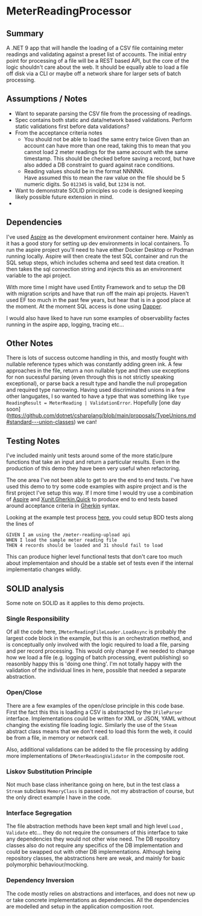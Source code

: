 # MeterReadingProcessor

## Summary
A .NET 9 app that will handle the loading of a CSV file containing meter readings and validating against a preset list of accounts.  The initial entry point for processing of a file will be a REST based API, but the core of the logic shouldn't care about the web.  It should be equally able to load a file off disk via a CLI or maybe off a network share for larger sets of batch processing.

## Assumptions / Notes
- Want to separate parsing the CSV file from the processing of readings.
- Spec contains both static and data/network based validations.  Perform static validations first before data validations?
- From the acceptance criteria notes
	- You should not be able to load the same entry twice
		Given than an account can have more than one read, taking this to mean that you cannot load 2 meter readings for the same account with the same timestamp.   This should be checked before saving a record, but have also added a DB constraint to guard against race conditions.
	- Reading values should be in the format NNNNN.  
	    Have assumed this to mean the raw value on the file should be 5 numeric digits.  So `012345` is valid, but `1234` is not.
- Want to demonstrate SOLID principles so code is designed keeping likely possible future extension in mind.
- 
## Dependencies
I've used [Aspire](https://learn.microsoft.com/en-us/dotnet/aspire/get-started/aspire-overview) as the development environment container here. Mainly as it has a good story for setting up dev environments in local containers. To run the aspire project you'll need to have either Docker Desktop or Podman running locally.  Aspire will then create the test SQL container and run the SQL setup steps, which includes schema and seed test data creation.  It then takes the sql connection string and injects this as an environment variable to the api project.

With more time I might have used Entity Framework and to setup the DB with migration scripts and have that run off the main api projects.  Haven't used EF too much in the past few years, but hear that is in a good place at the moment.  At the moment SQL access is done using [Dapper](https://github.com/DapperLib/Dapper).

I would also have liked to have run some examples of observability factes running in the aspire app, logging, tracing etc...

## Other Notes
There is lots of success outcome handling in this, and mostly fought with nullable reference types which was constantly adding green ink.  A few approaches in the file, return a non nullable type and then use exceptions for non sucessful parsing (even through this is not strictly speaking exceptional), or parse back a result type and handle the null propegation and required type narrowing.  Having used discriminated unions in a few other langugates, I so wanted to have a type that was something like `type ReadingResult = MeterReading | ValidationError`.  Hopefully [one day soon]  (https://github.com/dotnet/csharplang/blob/main/proposals/TypeUnions.md#standard---union-classes) we can!

## Testing Notes
I've included mainly unit tests around some of the more static/pure functions that take an input and return a particular results.  Even in the production of this demo they have been very useful when refactoring.

The one area I've not been able to get to are the end to end tests.  I've have used this demo to try some code examples with aspire project and is the first project I've setup this way.  If I more time I would try use a combination of [Aspire](https://learn.microsoft.com/en-us/dotnet/aspire/get-started/aspire-overview) and [Xunit.Gherkin.Quick](https://github.com/ttutisani/Xunit.Gherkin.Quick) to produce end to end tests based around acceptance criteria in [Gherkin](https://cucumber.io/docs/gherkin/) syntax.

Looking at the example test process [here](https://learn.microsoft.com/en-us/dotnet/aspire/testing/write-your-first-test?pivots=xunit#explore-the-test-project), you could setup BDD tests along the lines of
```gherkin
GIVEN I am using the /meter-reading-upload api
WHEN I load the sample meter reading file
THEN 4 records should be loaded and 31 should fail to load
```
This can produce higher level functional tests that don't care too much about implementaion and should be a stable set of tests even if the internal implementatio changes wildly.

## SOLID analysis
Some note on SOLID as it applies to this demo projects.

### Single Responsibility
Of all the code here,  `IMeterReadingFileLoader.LoadAsync` is probably the largest code block in the example, but this is an orchestration method, and is conceptually only involved with the logic required to load a file, parsing and per record processing.  This would only change if we needed to change how we load a file (e.g. logging of batch processing, event publishing) so reasonbly happy this is 'doing one thing'.  I'm not totally happy with the validation of the individual lines in here, possible that needed a separate abstraction. 

### Open/Close
There are a few examples of the open/close principle in this code base.  First the fact this this is loading a CSV is abstracted by the `IFileParser` interface.  Implementations could be written for XML or JSON, YAML without changing the existing file loading logic.  Similarly the use of the `Steam` abstract class means that we don't need to load this form the web, it could be from a file, in memory or network call.

Also, additional validations can be added to the file processing by adding more implementations of `IMeterReadingValidator` in the composite root.

### Liskov Substitution Principle
Not much base class inheritance going on here, but in the test class a `Stream` subclass `MemoryClass` is passed in, not my abstraction of course, but the only direct example I have in the code.

### Interface Segregation
The file abstraction methods have been kept small and high level `Load` , `Validate` etc...  they do not require the consumers of this interface to take any dependencies they would not other wise need.   The DB repository classes also do not require any specifics of the DB implementation and could be swapped out with other DB implementations.  Although being repository classes, the abstractions here are weak, and mainly for basic polymorphic behaviour/mocking.

### Dependency Inversion
The code mostly relies on abstractions and interfaces, and does not new up or take concrete implementations as dependencies.  All the dependencies are modelled and setup in the application composition root.
